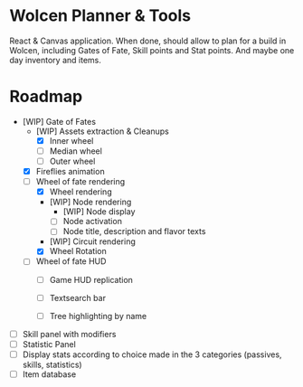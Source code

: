 # Wolcen Planner & Tools

React & Canvas application. When done, should allow to plan for a build in Wolcen, including Gates of Fate, Skill points and Stat points. And maybe one day inventory and items.

# Roadmap

- [WIP] Gate of Fates
  - [WIP] Assets extraction & Cleanups
    - [x] Inner wheel
    - [ ] Median wheel
    - [ ] Outer wheel
  - [x] Fireflies animation
  - [ ] Wheel of fate rendering
    - [x] Wheel rendering
    - [WIP] Node rendering
      - [WIP] Node display
      - [ ] Node activation
      - [ ] Node title, description and flavor texts
    - [WIP] Circuit rendering
    - [x] Wheel Rotation
  - [ ] Wheel of fate HUD
    - [ ] Game HUD replication
    - [ ] Textsearch bar
    - [ ] Tree highlighting by name


- [ ] Skill panel with modifiers
- [ ] Statistic Panel
- [ ] Display stats according to choice made in the 3 categories (passives, skills, statistics)
- [ ] Item database

